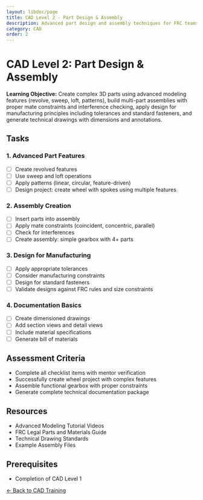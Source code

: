 ```yaml
---
layout: libdoc/page
title: CAD Level 2 - Part Design & Assembly
description: Advanced part design and assembly techniques for FRC teams
category: CAD
order: 2
---
```


# CAD Level 2: Part Design & Assembly

**Learning Objective:** Create complex 3D parts using advanced modeling features (revolve, sweep, loft, patterns), build multi-part assemblies with proper mate constraints and interference checking, apply design for manufacturing principles including tolerances and standard fasteners, and generate technical drawings with dimensions and annotations.

## Tasks

### 1. Advanced Part Features
- [ ] Create revolved features
- [ ] Use sweep and loft operations
- [ ] Apply patterns (linear, circular, feature-driven)
- [ ] Design project: create wheel with spokes using multiple features

### 2. Assembly Creation
- [ ] Insert parts into assembly
- [ ] Apply mate constraints (coincident, concentric, parallel)
- [ ] Check for interferences
- [ ] Create assembly: simple gearbox with 4+ parts

### 3. Design for Manufacturing
- [ ] Apply appropriate tolerances
- [ ] Consider manufacturing constraints
- [ ] Design for standard fasteners
- [ ] Validate designs against FRC rules and size constraints

### 4. Documentation Basics
- [ ] Create dimensioned drawings
- [ ] Add section views and detail views
- [ ] Include material specifications
- [ ] Generate bill of materials

## Assessment Criteria
- Complete all checklist items with mentor verification
- Successfully create wheel project with complex features
- Assemble functional gearbox with proper constraints
- Generate complete technical documentation package

## Resources
- Advanced Modeling Tutorial Videos
- FRC Legal Parts and Materials Guide
- Technical Drawing Standards
- Example Assembly Files

## Prerequisites
- Completion of CAD Level 1

[← Back to CAD Training](./)